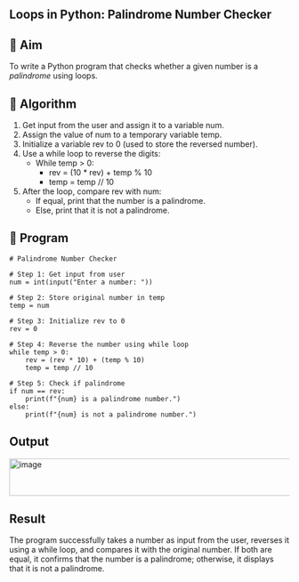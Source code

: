 ## Loops in Python: Palindrome Number Checker

## 🎯 Aim
To write a Python program that checks whether a given number is a *palindrome* using loops.

## 🧠 Algorithm
1. Get input from the user and assign it to a variable num.
2. Assign the value of num to a temporary variable temp.
3. Initialize a variable rev to 0 (used to store the reversed number).
4. Use a while loop to reverse the digits:
   - While temp > 0:
     - rev = (10 * rev) + temp % 10
     - temp = temp // 10
5. After the loop, compare rev with num:
   - If equal, print that the number is a palindrome.
   - Else, print that it is not a palindrome.

## 🧾 Program
```
# Palindrome Number Checker

# Step 1: Get input from user
num = int(input("Enter a number: "))

# Step 2: Store original number in temp
temp = num

# Step 3: Initialize rev to 0
rev = 0

# Step 4: Reverse the number using while loop
while temp > 0:
    rev = (rev * 10) + (temp % 10)
    temp = temp // 10

# Step 5: Check if palindrome
if num == rev:
    print(f"{num} is a palindrome number.")
else:
    print(f"{num} is not a palindrome number.")
```
## Output
<img width="797" height="67" alt="image" src="https://github.com/user-attachments/assets/bdf503b2-c6f1-4494-9501-9405560fb05e" />

## Result
The program successfully takes a number as input from the user, reverses it using a while loop, and compares it with the original number.
If both are equal, it confirms that the number is a palindrome; otherwise, it displays that it is not a palindrome.
